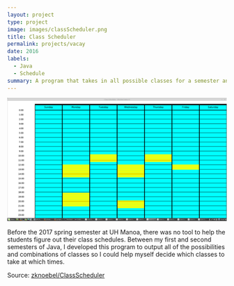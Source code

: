 ```yaml
---
layout: project
type: project
image: images/classScheduler.png
title: Class Scheduler
permalink: projects/vacay
date: 2016
labels:
  - Java
  - Schedule
summary: A program that takes in all possible classes for a semester and returns all possible combinations for those classes in a weekly schedule for that semester.
---
```


<img class="ui medium right floated rounded image" src="../images/classSchedulerlong.png">

Before the 2017 spring semester at UH Manoa, there was no tool to help the students figure out their class schedules. Between my first and second semesters of Java, I developed this program to output all of the possibilities and combinations of classes so I could help myself decide which classes to take at which times.
 
Source: <a href="https://github.com/zknoebel/ClassScheduler"><i class="large github icon"></i>zknoebel/ClassScheduler</a>
